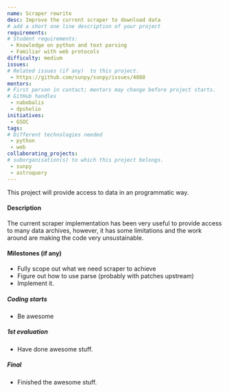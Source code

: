 ```yaml
---
name: Scraper rewrite
desc: Improve the current scraper to download data
# add a short one line description of your project
requirements:
# Student requirements:
 - Knowledge on python and text parsing
 - Familiar with web protocols
difficulty: medium
issues:
# Related issues (if any)  to this project.
 - https://github.com/sunpy/sunpy/issues/4888
mentors:
# First person in contact; mentors may change before project starts.
# GitHub handles
 - nabobalis
 - dpshelio
initiatives:
 - GSOC
tags:
# Different technologies needed
 - python
 - web
collaborating_projects:
# suborganisation(s) to which this project belongs.
 - sunpy
 - astroquery
---
```


This project will provide access to data in an programmatic way.

#### Description

The current scraper implementation has been very useful to provide access to
many data archives, however, it has some limitations and the work around are
making the code very unsustainable.


#### Milestones (if any)

- Fully scope out what we need scraper to achieve
- Figure out how to use parse (probably with patches upstream)
- Implement it.

##### Coding starts

* Be awesome

##### 1st evaluation

* Have done awesome stuff.

##### Final

* Finished the awesome stuff.
